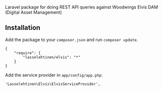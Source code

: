 Laravel package for doing REST API queries against Woodwings Elvis DAM (Digital Asset Management)

Installation
------------

Add the package to your `composer.json` and run `composer update`.

    {
        "require": {
            "lasselehtinen/elvis": "*"
        }
    }

Add the service provider in `app/config/app.php`:

    'Lasselehtinen\Elvis\ElvisServiceProvider',
